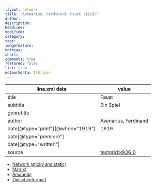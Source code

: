 ```yaml
---
layout: network
title: "Avenarius, Ferdinand: Faust (1919)"
author:
description:
headline:
modified:
category:
tags:
imagefeature: 
mathjax: 
chart: 
comments: true
featured: false
list: true
networkdata: 278.json
---
```

lina.xml data  | value
------------- | -------------
title|Faust
subtitle|Ein Spiel
genretitle|
author|Avenarius, Ferdinand
date[@type="print"][@when="1919"]|1919
date[@type="premiere"]|
date[@type="written"]|
source|[textgrid:k936.0](https://textgridlab.org/1.0/tgcrud-public/rest/textgrid:k936.0/data)



* [Network (sticky and static)](/linas/network278)
* [Matrix)](/linas/matrix278)
* [Amounts)](/linas/amount278)
* [Zwischenformat)](/linas/lina278 )
